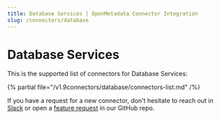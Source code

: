 ```yaml
---
title: Database Services | OpenMetadata Connector Integration
slug: /connectors/database
---
```


# Database Services

This is the supported list of connectors for Database Services:

{% partial file="/v1.9connectors/database/connectors-list.md" /%}

If you have a request for a new connector, don't hesitate to reach out in [Slack](https://slack.open-metadata.org/) or
open a [feature request](https://github.com/open-metadata/OpenMetadata/issues/new/choose) in our GitHub repo.
